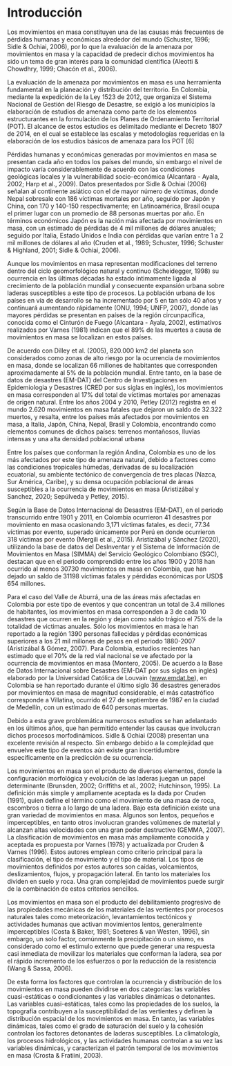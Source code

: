# Introducción

Los movimientos en masa constituyen una de las causas más frecuentes de pérdidas humanas y económicas alrededor del mundo (Schuster,  1996; Sidle & Ochiai, 2006), por lo que la evaluación de la amenaza por movimientos en masa y la capacidad de predecir dichos movimientos ha sido un tema de gran interés para la comunidad científica (Aleotti & Chowdhry, 1999; Chacón et al., 2006). 

La evaluación de la amenaza por 
movimientos en masa es una herramienta 
fundamental en la planeación y 
distribución del territorio. En Colombia, 
mediante la expedición de la Ley 1523 de 
2012, que organiza el Sistema Nacional de 
Gestión del Riesgo de Desastre, se exigió a 
los municipios la elaboración de estudios 
de amenaza como parte de los elementos 
estructurantes en la formulación de los 
Planes de Ordenamiento Territorial (POT). 
El alcance de estos estudios es delimitado 
mediante el Decreto 1807 de 2014, en el 
cual se establece las escalas y metodologías 
requeridas en la elaboración de los estudios 
básicos de amenaza para los POT [6]

Pérdidas humanas y económicas generadas por movimientos en masa se presentan cada año en todos los países del mundo, sin embargo el nivel de impacto varía considerablemente de acuerdo con las condiciones geológicas locales y la vulnerabilidad socio-económica (Alcantara - Ayala, 2002; Harp et al., 2009). Datos presentados por Sidle & Ochiai (2006) señalan al continente asiático con el de mayor número de víctimas, donde Nepal sobresale con 186 víctimas mortales por año, seguido por Japón y China, con 170 y 140-150 respectivamente; en Latinoamérica, Brasil ocupa el primer lugar con un promedio de 88 personas muertas por año. En términos económicos  Japón es la nación más afectada por movimientos en masa, con un estimado de pérdidas de 4 mil millones de dólares anuales; seguido por Italia, Estado Unidos e India con pérdidas que varían entre 1 a 2 mil millones de dólares al año (Cruden et al., 1989; Schuster,  1996; Schuster & Highland, 2001; Sidle & Ochiai, 2006). 

Aunque los movimientos en masa representan modificaciones del terreno dentro del ciclo geomorfológico natural y continuo (Scheidegger, 1998) su ocurrencia en las últimas décadas ha estado íntimamente ligada al crecimiento de la población mundial y consecuente expansión urbana sobre laderas susceptibles a este tipo de procesos. La población urbana de los países en vía de desarrollo se ha incrementado por 5 en tan sólo 40 años y continuará aumentando rápidamente (ONU, 1994; UNFP, 2007), donde las mayores pérdidas se presentan en países de la región circunpacífica, conocida como el Cinturón de Fuego (Alcantara - Ayala, 2002), estimativos realizados por Varnes (1981) indican que el  89% de las muertes a causa de movimientos en masa se localizan en estos países.


De acuerdo con Dilley et al. (2005), 820.000 km2
 del 
planeta son considerados como zonas de alto riesgo 
por la ocurrencia de movimientos en masa, donde se 
localizan 66 millones de habitantes que corresponden 
aproximadamente al 5% de la población mundial. Entre 
tanto, en la base de datos de desastres (EM-DAT) del 
Centro de Investigaciones en Epidemiologia y Desastres 
(CRED por sus siglas en inglés), los movimientos 
en masa corresponden al 17% del total de víctimas 
mortales por amenazas de origen natural. Entre los años 
2004 y 2010, Petley (2012) registra en el mundo 2.620 
movimientos en masa fatales que dejaron un saldo de 
32.322 muertos, y resalta, entre los países más afectados 
por movimientos en masa, a Italia, Japón, China, Nepal, 
Brasil y Colombia, encontrando como elementos 
comunes de dichos países: terrenos montañosos, lluvias 
intensas y una alta densidad poblacional urbana

Entre los países que conforman la región Andina, Colombia es 
uno de los más afectados por este tipo de amenaza natural, debido 
a factores como las condiciones tropicales húmedas, derivadas de su 
localización ecuatorial, su ambiente tectónico de convergencia de tres 
placas (Nazca, Sur América, Caribe), y su densa ocupación poblacional de áreas susceptibles a la ocurrencia de movimientos en masa 
(Aristizábal y Sanchez, 2020; Sepúlveda y Petley, 2015).


Según la Base de Datos Internacional de Desastres (EM-DAT), en 
el periodo transcurrido entre 1901 y 2011, en Colombia ocurrieron 
41 desastres por movimiento en masa ocasionando 3,171 víctimas 
fatales, es decir, 77.34 víctimas por evento, superado únicamente por 
Perú en donde ocurrieron 318 víctimas por evento (Mergili et al., 
2015). Aristizábal y Sánchez (2020), utilizando la base de datos del 
DesInventar y el Sistema de Información de Movimientos en Masa 
(SIMMA) del Servicio Geológico Colombiano (SGC), destacan que 
en el periodo comprendido entre los años 1900 y 2018 han ocurrido 
al menos 30730 movimientos en masa en Colombia, que han dejado un saldo de 31198 víctimas fatales y pérdidas económicas por 
USD$ 654 millones.

Para el caso del Valle de Aburrá, una de las áreas más afectadas en Colombia por este tipo de eventos y que concentran un total de 3.4 millones de habitantes, los movimientos en masa corresponden a 3 de cada 10 desastres que ocurren en la región y dejan como saldo trágico el 75% de la totalidad de victimas anuales. Sólo los movimientos en masa le han reportado a la región 1390 personas fallecidas y pérdidas económicas superiores a los 21 mil millones de pesos en el periodo 1880-2007 (Aristizábal & Gómez, 2007). Para Colombia, estudios recientes han estimado que el 70% de la red vial nacional se ve afectado por la ocurrencia de movimientos en masa  (Montero, 2005). De acuerdo a la Base de Datos Internacional sobre Desastres (EM-DAT por sus siglas en inglés) elaborado por la Universidad Católica de Louvain (www.emdat.be), en Colombia se han reportado durante el último siglo 36 desastres generados por movimientos en masa de magnitud considerable, el más catastrófico corresponde a Villatina, ocurrido el 27 de septiembre de 1987 en la ciudad de Medellín, con un estimado de 640 personas muertas. 

Debido a esta grave problemática numerosos estudios se han adelantado en los últimos años, que han permitido entender las causas que involucran dichos procesos morfodinámicos. Sidle & Ochiai (2008) presentan una excelente revisión al respecto. Sin embargo debido a la complejidad que envuelve este tipo de eventos aún existe gran incertidumbre específicamente en la predicción de su ocurrencia.

Los movimientos en masa son el producto de diversos elementos, donde la configuración morfológica y evolución de las laderas juegan un papel determinante (Brunsden, 2002; Griffiths et al., 2002; Hutchinson, 1995). La definición más simple y ampliamente aceptada es la dada por Cruden (1991), quien define el término como el movimiento de una masa de roca, escombros o tierra a lo largo de una ladera. Bajo esta definición existe una gran variedad de movimientos en masa. Algunos son lentos, pequeños e imperceptibles, en tanto otros involucran grandes volúmenes de material y alcanzan altas velocidades con una gran poder destructivo (GEMMA, 2007). La clasificación de movimientos en masa más ampliamente conocida y aceptada es propuesta por Varnes (1978) y actualizada por Cruden & Varnes (1996). Estos autores emplean como criterio principal para la clasificación, el tipo de movimiento y el tipo de material. Los tipos de movimientos definidos por estos autores son caídas, volcamientos, deslizamientos, flujos, y propagación lateral. En tanto los materiales los dividen en suelo y roca. Una gran complejidad de movimientos puede surgir de la combinación de estos criterios sencillos. 

Los movimientos en masa son el producto del debilitamiento progresivo de las propiedades mecánicas de los materiales de las vertientes por procesos naturales tales como meteorización, levantamientos tectónicos y actividades humanas que activan movimientos lentos, generalmente imperceptibles (Costa & Baker, 1981; Soeteres & van Westen, 1996), sin embargo, un solo factor, comúnmente la precipitación o un sismo, es considerado como el estimulo externo que puede generar una respuesta casi inmediata de movilizar los materiales que conforman la ladera, sea por el rápido incremento de los esfuerzos o por la reducción de la resistencia (Wang & Sassa, 2006).

De esta forma los factores que controlan la ocurrencia y distribución de los movimientos en masa pueden dividirse en dos categorías: las variables cuasi-estáticas o condicionantes y las variables dinámicas o detonantes. Las variables cuasi-estáticas, tales como las propiedades de los suelos, la topografía contribuyen a la susceptibilidad de las vertientes y definen la distribución espacial de los movimientos en masa. En tanto, las variables dinámicas, tales como el grado de saturación del suelo y la cohesión controlan los factores detonantes de laderas susceptibles. La climatología, los procesos hidrológicos, y las actividades humanas controlan a su vez las variables dinámicas, y caracterizan el patrón temporal de los movimientos en masa (Crosta & Fratiini, 2003).




